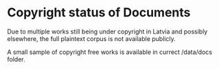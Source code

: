 # Copyright status of Documents

Due to multiple works still being under copyright in Latvia and possibly elsewhere, the full plaintext corpus is not available publicly.

A small sample of copyright free works is available in currect /data/docs folder.
